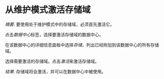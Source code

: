 # 从维护模式激活存储域

*摘要*.
要使用处于维护模式中的存储域，必须首先激活它。

点击*数据中心*标签，选择要激活存储域的数据中心。

在该数据中心的详细信息面板中选择*存储*，列出已经附加到该数据中心的所有存储域。

选择需要激活的存储域。点击*激活*来激活存储域。

*结果*.
存储域将会激活，并可以在数据中心中被使用。

